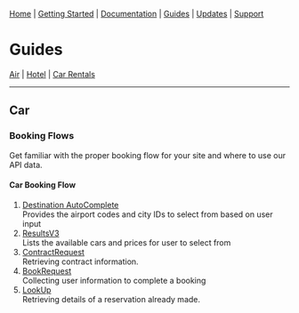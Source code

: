 [Home](home.md) | [Getting Started](getting-started.md) | [Documentation](docs-air.md) | [Guides](guides-air.md) | [Updates](updates.md) | [Support](support.md)

# Guides

[Air](guides-air.md) | [Hotel](guides-hotel.md) | [Car Rentals](guides-car.md) 

------------

## Car

### Booking Flows

Get familiar with the proper booking flow for your site and where to use our API data.

#### Car Booking Flow

1. [Destination AutoComplete](https://admin-qaa.rezserver.com/documentation/car#/paths/~1getAutoComplete/get)  
Provides the airport codes and city IDs to select from based on user input
2. [ResultsV3](https://admin-qaa.rezserver.com/documentation/car#tag/Car/paths/~1getResultsV3/get)  
Lists the available cars and prices for user to select from
3. [ContractRequest](https://admin-qaa.rezserver.com/documentation/car#/paths/~1getAutoComplete/get)  
Retrieving contract information.
4. [BookRequest](https://admin-qaa.rezserver.com/documentation/car#/paths/~1getAutoComplete/get)  
Collecting user information to complete a booking
5. [LookUp](https://admin-qaa.rezserver.com/documentation/car#/paths/~1getAutoComplete/get)  
Retrieving details of a reservation already made.



